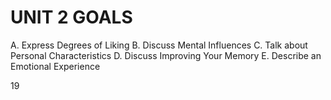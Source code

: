 # UNIT 2 GOALS

A. Express Degrees of Liking
B. Discuss Mental Influences
C. Talk about Personal Characteristics
D. Discuss Improving Your Memory
E. Describe an Emotional Experience

19